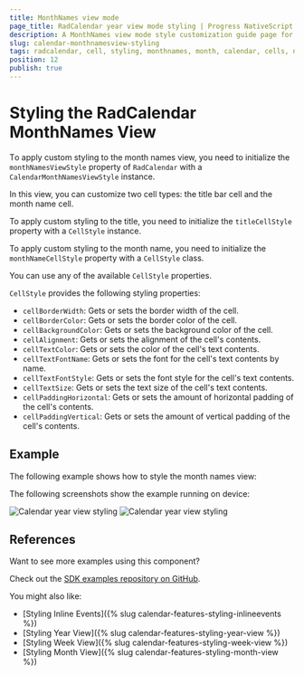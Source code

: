 ```yaml
---
title: MonthNames view mode
page_title: RadCalendar year view mode styling | Progress NativeScript UI Documentation
description: A MonthNames view mode style customization guide page for RadCalendar for NativeScript.
slug: calendar-monthnamesview-styling
tags: radcalendar, cell, styling, monthnames, month, calendar, cells, nativescript, professional, ui
position: 12
publish: true
---
```


# Styling the RadCalendar MonthNames View

Тo apply custom styling to the month names view, you need to initialize the `monthNamesViewStyle` property of `RadCalendar` with a `CalendarMonthNamesViewStyle` instance.

In this view, you can customize two cell types: the title bar cell and the month name cell.

To apply custom styling to the title, you need to initialize the `titleCellStyle` property with a `CellStyle` instance.

To apply custom styling to the month name, you need to initialize the `monthNameCellStyle` property with a `CellStyle` class.

You can use any of the available `CellStyle` properties.

`CellStyle` provides the following styling properties:

* `cellBorderWidth`: Gets or sets the border width of the cell.
* `cellBorderColor`: Gets or sets the border color of the cell.
* `cellBackgroundColor`: Gets or sets the background color of the cell.
* `cellAlignment`: Gets or sets the alignment of the cell's contents.
* `cellTextColor`: Gets or sets the color of the cell's text contents.
* `cellTextFontName`: Gets or sets the font for the cell's text contents by name.
* `cellTextFontStyle`: Gets or sets the font style for the cell's text contents.
* `cellTextSize`: Gets or sets the text size of the cell's text contents.
* `cellPaddingHorizontal`: Gets or sets the amount of horizontal padding of the cell's contents.
* `cellPaddingVertical`: Gets or sets the amount of vertical padding of the cell's contents. 

## Example

The following example shows how to style the month names view:

<snippet id='calendar-monthnamesview-styling'/>

The following screenshots show the example running on device:

![Calendar year view styling](../../../img/ns_ui/calendar_styling_month_names_ios.png "iOS")      ![Calendar year view styling](../../../img/ns_ui/calendar_styling_month_names_android.png "Android")

## References

Want to see more examples using this component?

Check out the [SDK examples repository on GitHub](https://github.com/telerik/nativescript-ui-samples/tree/master/calendar/app/calendar/cell-styling).

You might also like:

* [Styling Inline Events]({% slug calendar-features-styling-inlineevents %})
* [Styling Year View]({% slug calendar-features-styling-year-view %})
* [Styling Week View]({% slug calendar-features-styling-week-view %})
* [Styling Month View]({% slug calendar-features-styling-month-view %})